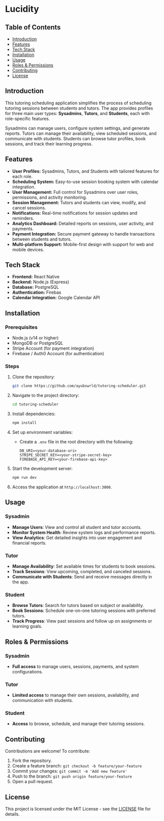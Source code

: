 # Lucidity

## Table of Contents
- [Introduction](#introduction)
- [Features](#features)
- [Tech Stack](#tech-stack)
- [Installation](#installation)
- [Usage](#usage)
- [Roles & Permissions](#roles--permissions)
- [Contributing](#contributing)
- [License](#license)

## Introduction
This tutoring scheduling application simplifies the process of scheduling tutoring sessions between students and tutors. The app provides profiles for three main user types: **Sysadmins**, **Tutors**, and **Students**, each with role-specific features.

Sysadmins can manage users, configure system settings, and generate reports. Tutors can manage their availability, view scheduled sessions, and communicate with students. Students can browse tutor profiles, book sessions, and track their learning progress.

## Features
- **User Profiles:** Sysadmins, Tutors, and Students with tailored features for each role.
- **Scheduling System:** Easy-to-use session booking system with calendar integration.
- **User Management:** Full control for Sysadmins over user roles, permissions, and activity monitoring.
- **Session Management:** Tutors and students can view, modify, and cancel sessions.
- **Notifications:** Real-time notifications for session updates and reminders.
- **Analytics Dashboard:** Detailed reports on sessions, user activity, and payments.
- **Payment Integration:** Secure payment gateway to handle transactions between students and tutors.
- **Multi-platform Support:** Mobile-first design with support for web and mobile devices.

## Tech Stack
- **Frontend:** React Native
- **Backend:** Node.js (Express)
- **Database:** PostgreSQL
- **Authentication:** Firebas
- **Calendar Integration:** Google Calendar API

## Installation

### Prerequisites
- Node.js (v14 or higher)
- MongoDB or PostgreSQL
- Stripe Account (for payment integration)
- Firebase / Auth0 Account (for authentication)

### Steps
1. Clone the repository:
    ```bash
    git clone https://github.com/ayubswrld/tutoring-scheduler.git
    ```
2. Navigate to the project directory:
    ```bash
    cd tutoring-scheduler
    ```
3. Install dependencies:
    ```bash
    npm install
    ```
4. Set up environment variables:
   - Create a `.env` file in the root directory with the following:
     ```
     DB_URI=<your-database-uri>
     STRIPE_SECRET_KEY=<your-stripe-secret-key>
     FIREBASE_API_KEY=<your-firebase-api-key>
     ```
5. Start the development server:
    ```bash
    npm run dev
    ```

6. Access the application at `http://localhost:3000`.

## Usage

### Sysadmin
- **Manage Users**: View and control all student and tutor accounts.
- **Monitor System Health**: Review system logs and performance reports.
- **View Analytics**: Get detailed insights into user engagement and financial reports.
  
### Tutor
- **Manage Availability**: Set available times for students to book sessions.
- **Track Sessions**: View upcoming, completed, and canceled sessions.
- **Communicate with Students**: Send and receive messages directly in the app.

### Student
- **Browse Tutors**: Search for tutors based on subject or availability.
- **Book Sessions**: Schedule one-on-one tutoring sessions with preferred tutors.
- **Track Progress**: View past sessions and follow up on assignments or learning goals.

## Roles & Permissions

### Sysadmin
- **Full access** to manage users, sessions, payments, and system configurations.

### Tutor
- **Limited access** to manage their own sessions, availability, and communication with students.

### Student
- **Access** to browse, schedule, and manage their tutoring sessions.

## Contributing
Contributions are welcome! To contribute:
1. Fork the repository.
2. Create a feature branch: `git checkout -b feature/your-feature`
3. Commit your changes: `git commit -m 'Add new feature'`
4. Push to the branch: `git push origin feature/your-feature`
5. Open a pull request.

## License
This project is licensed under the MIT License - see the [LICENSE](LICENSE) file for details.
